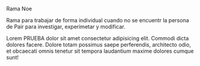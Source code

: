 Rama Noe

Rama para trabajar de forma individual cuando no se encuentr la persona de Pair
para investigar, experimetar y modificar.

Lorem PRUEBA dolor sit amet consectetur adipisicing elit. Commodi dicta dolores facere. Dolore totam possimus saepe perferendis, architecto odio, et obcaecati omnis tenetur sit tempora laudantium maxime dolores cumque sunt!
